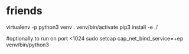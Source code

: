 friends
=======
virtualenv -p python3 venv
. venv/bin/activate
pip3 install -e ./

#optionally to run on port <1024
sudo setcap cap_net_bind_service=+ep venv/bin/python3
